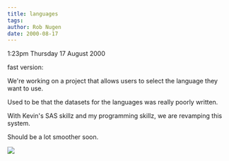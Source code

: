 ```yaml
---
title: languages
tags: 
author: Rob Nugen
date: 2000-08-17
---
```


<p class=date>1:23pm Thursday 17 August 2000

<p>fast version:

<p>We're working on a project that allows users to select the language they
want to use.

<p>Used to be that the datasets for the languages was really poorly written.

<p>With Kevin's SAS skillz and my programming skillz, we are revamping this
system.

<p>Should be a lot smoother soon.

<p><img src="/images/rob/wL-ROB.gif">

